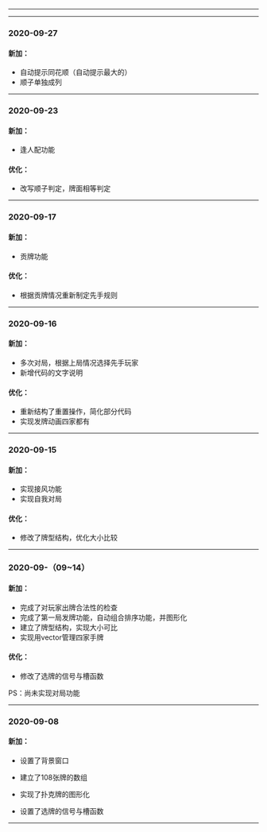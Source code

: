 

---



---

### 2020-09-27

#### 新加：

- 自动提示同花顺（自动提示最大的）
- 顺子单独成列

----

### 2020-09-23

#### 新加：

- 逢人配功能

#### 优化：

- 改写顺子判定，牌面相等判定

---------

### 2020-09-17

#### 新加：

- 贡牌功能

#### 优化：

- 根据贡牌情况重新制定先手规则

------

### 2020-09-16

#### 新加：

- 多次对局，根据上局情况选择先手玩家
- 新增代码的文字说明

#### 优化：

- 重新结构了重置操作，简化部分代码
- 实现发牌动画四家都有

------

### 2020-09-15

#### 新加：

- 实现接风功能
- 实现自我对局

#### 优化：

- 修改了牌型结构，优化大小比较

-------

### 2020-09-（09~14）

#### 新加：

- 完成了对玩家出牌合法性的检查
- 完成了第一局发牌功能，自动组合排序功能，并图形化
- 建立了牌型结构，实现大小可比
- 实现用vector管理四家手牌

#### 优化：

- 修改了选牌的信号与槽函数

  

PS：尚未实现对局功能

----------------------------

### 2020-09-08

#### 新加：

- 设置了背景窗口

- 建立了108张牌的数组

- 实现了扑克牌的图形化

- 设置了选牌的信号与槽函数

----------------------



